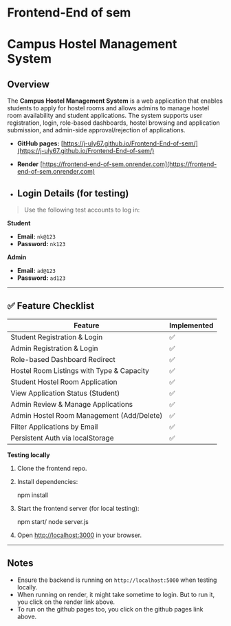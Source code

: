 # Frontend-End of sem

#  Campus Hostel Management System

## Overview
The **Campus Hostel Management System** is a web application that enables students to apply for hostel rooms and allows admins to manage hostel room availability and student applications. The system supports user registration, login, role-based dashboards, hostel browsing and application submission, and admin-side approval/rejection of applications.

- **GitHub pages:** [https://j-uly67.github.io/Frontend-End-of-sem/](https://j-uly67.github.io/Frontend-End-of-sem/)
- **Render** [https://frontend-end-of-sem.onrender.com](https://frontend-end-of-sem.onrender.com)

- ## Login Details (for testing)

> Use the following test accounts to log in:

**Student**
- **Email:** `nk@123`
- **Password:** `nk123`

**Admin**
- **Email:** `ad@123`
- **Password:** `ad123`

---

## ✅ Feature Checklist

| Feature | Implemented |
|--------|-------------|
| Student Registration & Login | ✅ |
| Admin Registration & Login | ✅ |
| Role-based Dashboard Redirect | ✅ |
| Hostel Room Listings with Type & Capacity | ✅ |
| Student Hostel Room Application | ✅ |
| View Application Status (Student) | ✅ |
| Admin Review & Manage Applications | ✅ |
| Admin Hostel Room Management (Add/Delete) | ✅ |
| Filter Applications by Email | ✅ |
| Persistent Auth via localStorage | ✅ |

**Testing locally**
1. Clone the frontend repo.

   
2. Install dependencies:
   
   npm install
   
3. Start the frontend server (for local testing):
   
   npm start/ node server.js
   
4. Open [http://localhost:3000](http://localhost:3000) in your browser.

---

##  Notes

- Ensure the backend is running on `http://localhost:5000` when testing locally.
- When running on render, it might take sometime to login. But to run it, you click on the render link above.
- To run on the github pages too, you click on the github pages link above.


 
